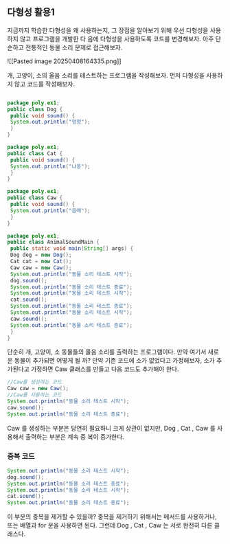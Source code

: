 ## 다형성 활용1 
지금까지 학습한 다형성을 왜 사용하는지, 그 장점을 알아보기 위해 우선 다형성을 사용하지 않고 프로그램을 개발한 다 음에 다형성을 사용하도록 코드를 변경해보자. 아주 단순하고 전통적인 동물 소리 문제로 접근해보자.

![[Pasted image 20250408164335.png]]


개, 고양이, 소의 울음 소리를 테스트하는 프로그램을 작성해보자. 먼저 다형성을 사용하지 않고 코드를 작성해보자.
```java

package poly.ex1;  
public class Dog {  
 public void sound() {  
 System.out.println("멍멍");  
 }  
}  
```


```java  
package poly.ex1;  
public class Cat {  
 public void sound() {  
 System.out.println("냐옹");  
 }  
}  
```  

```java  
package poly.ex1;  
public class Caw {  
 public void sound() {  
 System.out.println("음매");  
 }  
}  
```

```java  
package poly.ex1;  
public class AnimalSoundMain {  
 public static void main(String[] args) {  
 Dog dog = new Dog();  
 Cat cat = new Cat();  
 Caw caw = new Caw();  
 System.out.println("동물 소리 테스트 시작");  
 dog.sound();  
 System.out.println("동물 소리 테스트 종료");  
 System.out.println("동물 소리 테스트 시작");  
 cat.sound();  
 System.out.println("동물 소리 테스트 종료");  
 System.out.println("동물 소리 테스트 시작");  
 caw.sound();  
 System.out.println("동물 소리 테스트 종료");  
 }  
}  
```

단순히 개, 고양이, 소 동물들의 울음 소리를 출력하는 프로그램이다. 만약 여기서 새로운 동물이 추가되면 어떻게 될 까? 
만약 기존 코드에 소가 없었다고 가정해보자, 소가 추가된다고 가정하면 Caw 클래스를 만들고 다음 코드도 추가해야 한다.

```java
//Caw를 생성하는 코드  
Caw caw = new Caw();  
//Caw를 사용하는 코드  
System.out.println("동물 소리 테스트 시작");  
caw.sound();  
System.out.println("동물 소리 테스트 종료");
```

Caw 를 생성하는 부분은 당연히 필요하니 크게 상관이 없지만, Dog , Cat , Caw 를 사용해서 출력하는 부분은 계속 중 복이 증가한다.

### 중복 코드

```java
System.out.println("동물 소리 테스트 시작");  
dog.sound();  
System.out.println("동물 소리 테스트 종료");  
System.out.println("동물 소리 테스트 시작");  
cat.sound();  
System.out.println("동물 소리 테스트 종료");
```

이 부분의 중복을 제거할 수 있을까? 중복을 제거하기 위해서는 메서드를 사용하거나, 또는 배열과 for 문을 사용하면 된다. 그런데 Dog , Cat , Caw 는 서로 완전히 다른 클래스다.